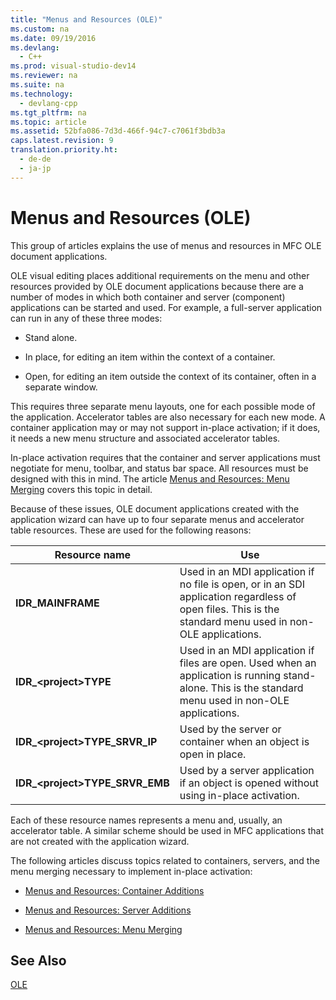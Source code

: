 ```yaml
---
title: "Menus and Resources (OLE)"
ms.custom: na
ms.date: 09/19/2016
ms.devlang: 
  - C++
ms.prod: visual-studio-dev14
ms.reviewer: na
ms.suite: na
ms.technology: 
  - devlang-cpp
ms.tgt_pltfrm: na
ms.topic: article
ms.assetid: 52bfa086-7d3d-466f-94c7-c7061f3bdb3a
caps.latest.revision: 9
translation.priority.ht: 
  - de-de
  - ja-jp
---
```

# Menus and Resources (OLE)
This group of articles explains the use of menus and resources in MFC OLE document applications.  
  
 OLE visual editing places additional requirements on the menu and other resources provided by OLE document applications because there are a number of modes in which both container and server (component) applications can be started and used. For example, a full-server application can run in any of these three modes:  
  
-   Stand alone.  
  
-   In place, for editing an item within the context of a container.  
  
-   Open, for editing an item outside the context of its container, often in a separate window.  
  
 This requires three separate menu layouts, one for each possible mode of the application. Accelerator tables are also necessary for each new mode. A container application may or may not support in-place activation; if it does, it needs a new menu structure and associated accelerator tables.  
  
 In-place activation requires that the container and server applications must negotiate for menu, toolbar, and status bar space. All resources must be designed with this in mind. The article [Menus and Resources: Menu Merging](../vs140/Menus-and-Resources--Menu-Merging.md) covers this topic in detail.  
  
 Because of these issues, OLE document applications created with the application wizard can have up to four separate menus and accelerator table resources. These are used for the following reasons:  
  
|Resource name|Use|  
|-------------------|---------|  
|**IDR_MAINFRAME**|Used in an MDI application if no file is open, or in an SDI application regardless of open files. This is the standard menu used in non-OLE applications.|  
|**IDR_<project\>TYPE**|Used in an MDI application if files are open. Used when an application is running stand-alone. This is the standard menu used in non-OLE applications.|  
|**IDR_<project\>TYPE_SRVR_IP**|Used by the server or container when an object is open in place.|  
|**IDR_<project\>TYPE_SRVR_EMB**|Used by a server application if an object is opened without using in-place activation.|  
  
 Each of these resource names represents a menu and, usually, an accelerator table. A similar scheme should be used in MFC applications that are not created with the application wizard.  
  
 The following articles discuss topics related to containers, servers, and the menu merging necessary to implement in-place activation:  
  
-   [Menus and Resources: Container Additions](../vs140/Menus-and-Resources--Container-Additions.md)  
  
-   [Menus and Resources: Server Additions](../vs140/Menus-and-Resources--Server-Additions.md)  
  
-   [Menus and Resources: Menu Merging](../vs140/Menus-and-Resources--Menu-Merging.md)  
  
## See Also  
 [OLE](../vs140/OLE-in-MFC.md)